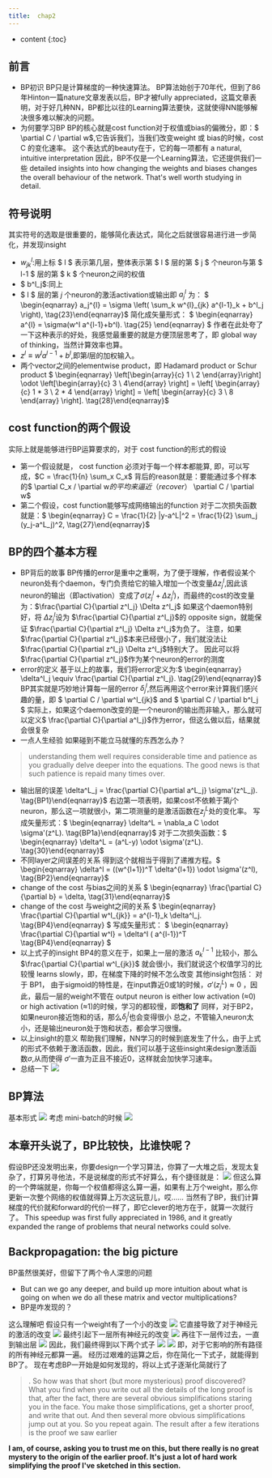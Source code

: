 ```yaml
---
title:  chap2
---
```



* content
{:toc}

## 前言
* BP初识
BP只是计算梯度的一种快速算法。
BP算法始创于70年代，但到了86年Hinton一篇nature文章发表以后，BP才被fully appreciated，这篇文章表明，对于好几种NN，BP都比以往的Learning算法要快，这就使得NN能够解决很多难以解决的问题。
* 为何要学习BP
BP的核心就是cost function对于权值或bias的偏微分，即：$ \partial  C / \partial w$,它告诉我们，当我们改变weight 或 bias的时候，cost C 的变化速率。
这个表达式的beauty在于，它的每一项都有 a natural, intuitive interpretation
因此，BP不仅是一个Learning算法，它还提供我们一些 detailed insights into how changing the weights and biases changes the overall behaviour of the network. That's well worth studying in detail.
## 符号说明
其实符号的选取是很重要的，能够简化表达式，简化之后就很容易进行进一步简化，并发现insight
* $w^l_{jk}$:用上标 $ l $ 表示第几层，整体表示第 $ l $ 层的第 $ j $ 个neuron与第 $ l-1 $ 层的第 $ k $ 个neuron之间的权值
*   $ b^l_j$:同上
*   $ l $ 层的第 $j$ 个neuron的激活activation或输出即 $a_j^{l}$ 为：
$ \begin{eqnarray}
  a_j^{l} = \sigma \left( \sum_k w^{l}_{jk} a^{l-1}_k + b^l_j \right),
\tag{23}\end{eqnarray}$
简化成矢量形式：
$ \begin{eqnarray}
  a^{l} = \sigma(w^l a^{l-1}+b^l).
\tag{25} \end{eqnarray} $
作者在此处夸了一下这种表示的好处，我感觉最重要的就是方便顶层思考了，即 global way of thinking，当然计算效率也算。
*   $z^l \equiv w^l a^{l-1}+b^l$,即第$l$层的加权输入。
* 两个vector之间的elementwise product，即 Hadamard product or Schur product $ \begin{eqnarray}
\left[\begin{array}{c} 1 \\ 2 \end{array}\right]
  \odot \left[\begin{array}{c} 3 \\ 4\end{array} \right]
= \left[ \begin{array}{c} 1 * 3 \\ 2 * 4 \end{array} \right]
= \left[ \begin{array}{c} 3 \\ 8 \end{array} \right].
\tag{28}\end{eqnarray}$
## cost function的两个假设
实际上就是能够进行BP运算要求的，对于 cost function的形式的假设
* 第一个假设就是， cost function 必须对于每一个样本都能算, 即，可以写成，$C = \frac{1}{n} \sum_x C_x$
背后的reason就是：要能通过多个样本的$ \partial C_x  / \partial w$的平均来逼近（recover）$ \partial C / \partial w$
* 第二个假设，cost function能够写成网络输出的function
对于二次损失函数就是：$ \begin{eqnarray}
  C = \frac{1}{2} \|y-a^L\|^2 = \frac{1}{2} \sum_j (y_j-a^L_j)^2,
\tag{27}\end{eqnarray}$
## BP的四个基本方程
* BP背后的故事
BP传播的error是重中之重啊，为了便于理解，作者假设某个neuron处有个daemon，专门负责给它的输入增加一个改变量$\Delta z^l_j$,因此该neuron的输出（即activation）变成了$\sigma(z^l_j+\Delta z^l_j)$，而最终的cost的改变量为：$\frac{\partial C}{\partial z^l_j} \Delta z^l_j$
如果这个daemon特别好，将 $\Delta z^l_j$设为 $\frac{\partial C}{\partial z^l_j}$的 opposite sign，就能保证 $\frac{\partial C}{\partial z^l_j} \Delta z^l_j$为负了。
注意，如果 $\frac{\partial C}{\partial z^l_j}$本来已经很小了，我们就没法让 $\frac{\partial C}{\partial z^l_j} \Delta z^l_j$特别大了。
因此可以将 $\frac{\partial C}{\partial z^l_j}$作为某个neuron的error的测度
* error的定义
基于以上的故事，我们将error定义为:$ \begin{eqnarray}
  \delta^l_j \equiv \frac{\partial C}{\partial z^l_j}.
\tag{29}\end{eqnarray}$
BP其实就是巧妙地计算每一层的error $\delta^l_j$,然后再用这个error来计算我们感兴趣的量，即 $ \partial C / \partial  w^l_{jk}$ and $ \partial C / \partial b^l_j $
实际上，如果这个daemon改变的是一个neuron的输出而非输入，那么就可以定义$ \frac{\partial  C}{\partial a^l_j}$作为error，但这么做以后，结果就会很复杂
* 一点人生经验
如果碰到不能立马就懂的东西怎么办？
> understanding them well requires considerable time and patience as you gradually delve deeper into the equations. The good news is that such patience is repaid many times over.


* 输出层的误差
  \delta^L_j = \frac{\partial C}{\partial a^L_j} \sigma'(z^L_j).
\tag{BP1}\end{eqnarray}$
右边第一项表明，如果cost不依赖于第$j$个neuron，那么这一项就很小，第二项测量的是激活函数在$z^L_j$处的变化率。
写成矢量形式：$ \begin{eqnarray}
  \delta^L = \nabla_a C \odot \sigma'(z^L).
\tag{BP1a}\end{eqnarray}$
对于二次损失函数：$ \begin{eqnarray}
  \delta^L = (a^L-y) \odot \sigma'(z^L).
\tag{30}\end{eqnarray}$
* 不同layer之间误差的关系
得到这个就相当于得到了递推方程。$ \begin{eqnarray}
  \delta^l = ((w^{l+1})^T \delta^{l+1}) \odot \sigma'(z^l),
\tag{BP2}\end{eqnarray}$
*  change of the cost 与bias之间的关系
$ \begin{eqnarray}
  \frac{\partial C}{\partial b} = \delta,
\tag{31}\end{eqnarray}$
*  change of the cost 与weight之间的关系
$ \begin{eqnarray}  
  \frac{\partial C}{\partial w^l_{jk}} = a^{l-1}_k \delta^l_j.
\tag{BP4}\end{eqnarray} $
写成矢量形式：
$ \begin{eqnarray}  
  \frac{\partial C}{\partial w^l} = \delta^l  ( a^{l-1})^T
\tag{BP4}\end{eqnarray} $
* 以上式子的insight
BP4的意义在于，如果上一层的激活  $a_k^{l-1}$ 比较小，那么 $\frac{\partial C}{\partial w^l_{jk}}$ 就会很小，我们就说这个权值学习的比较慢 learns slowly，即，在梯度下降的时候不怎么改变
其他insight包括：
对于 BP1， 由于sigmoid的特性是，在input靠近0或1的时候，$\sigma'(z^L_j) \approx 0$ ，因此，最后一层的weight不管在 output neuron is either low activation (≈0) or high activation (≈1)的时候，学习的都较慢，即**饱和了**
同样，对于BP2，如果neuron接近饱和的话，那么$\delta^l_j$也会变得很小
总之，不管输入neuron太小，还是输出neuron处于饱和状态，都会学习很慢。
* 以上insight的意义
帮助我们理解，NN学习的时候到底发生了什么，由于上式的形式不依赖于激活函数，因此，我们可以基于这些insight来design激活函数$\sigma$,从而使得 $\sigma'$一直为正且不接近0，这样就会加快学习速率。
* 总结一下
![](4chap2.md_files/ca14e091-8694-4ee2-9b54-77755e6d57c9.png)

## BP算法
基本形式
![](4chap2.md_files/c764f333-0afd-46dc-bf2d-57a8a7a3a41f.png)
考虑 mini-batch的时候
![](4chap2.md_files/3f560ea3-41fd-4f96-83f4-3703efab411d.png)

## 本章开头说了，BP比较快，比谁快呢？
假设BP还没发明出来，你要design一个学习算法，你算了一大堆之后，发现太复杂了，打算另寻他法，不是说梯度的形式不好算么，有个捷径就是：
![](4chap2.md_files/9d65dd70-8304-426d-8498-bb0609dd9656.png)
但这么算的一个弊端就是，你每一个权值都得这么算一遍，如果有上万个weight，那么你更新一次整个网络的权值就得算上万次这玩意儿，哎……
当然有了BP，我们计算梯度的代价就和forward的代价一样了，即它clever的地方在于，就算一次就行了。
This speedup was first fully appreciated in 1986, and it greatly expanded the range of problems that neural networks could solve. 

## Backpropagation: the big picture
BP虽然很美好，但留下了两个令人深思的问题
*  But can we go any deeper, and build up more intuition about what is going on when we do all these matrix and vector multiplications?
* BP是咋发现的？

这么理解吧
假设只有一个weight有了一个小的改变
![](4chap2.md_files/15c2417a-7044-4648-a278-ad13e612d28c.png)
它直接导致了对于神经元的激活的改变
![](4chap2.md_files/e9322fc2-a06b-480a-8411-f0ed3cb55699.png)
最终引起下一层所有神经元的改变
![](4chap2.md_files/c6f60b9a-7dc9-4480-9eff-67ef581df87a.png)
再往下一层传过去，一直到输出层
![](4chap2.md_files/f59cc3df-5f74-4b14-b158-70a3ea66f8b9.png)
因此，我们最终得到以下两个式子
![](4chap2.md_files/58133051-7049-4eb6-9475-6ff31af95573.png)
![](4chap2.md_files/214bf019-5a6c-424d-b44a-380884649ccb.png)
即，对于它影响的所有路径的所有神经元都算一遍。
经历过艰难的运算之后，你在简化一下式子，就能得到BP了。
现在考虑BP一开始是如何发现的，将以上式子逐渐化简就行了
>. So how was that short (but more mysterious) proof discovered? What you find when you write out all the details of the long proof is that, after the fact, there are several obvious simplifications staring you in the face. You make those simplifications, get a shorter proof, and write that out. And then several more obvious simplifications jump out at you. So you repeat again. The result after a few iterations is the proof we saw earlier
  
  **I am, of course, asking you to trust me on this, but there really is no great mystery to the origin of the earlier proof. It's just a lot of hard work simplifying the proof I've sketched in this section.**

